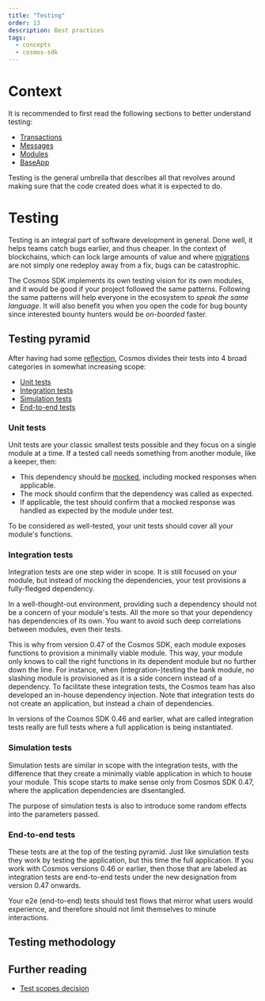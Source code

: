 ```yaml
---
title: "Testing"
order: 13
description: Best practices
tags: 
  - concepts
  - cosmos-sdk
---
```


# Context

<HighlightBox type="prerequisite">

It is recommended to first read the following sections to better understand testing:

* [Transactions](./3-transactions.md)
* [Messages](./4-messages.md)
* [Modules](./5-modules.md)
* [BaseApp](./8-base-app.md)

</HighlightBox>

<HighlightBox type="learning">

Testing is the general umbrella that describes all that revolves around making sure that the code created does what it is expected to do.

</HighlightBox>

# Testing

Testing is an integral part of software development in general. Done well, it helps teams catch bugs earlier, and thus cheaper. In the context of blockchains, which can lock large amounts of value and where [migrations](./12-migrations.md) are not simply one redeploy away from a fix, bugs can be catastrophic.

The Cosmos SDK implements its own testing vision for its own modules, and it would be good if your project followed the same patterns. Following the same patterns will help everyone in the ecosystem to _speak the same language_. It will also benefit you when you open the code for bug bounty since interested bounty hunters would be _on-boarded_ faster.

## Testing pyramid

After having had some [reflection](https://docs.cosmos.network/main/architecture/adr-059-test-scopes.html), Cosmos divides their tests into 4 broad categories in somewhat increasing scope:

* [Unit tests](https://docs.cosmos.network/main/building-modules/testing#unit-tests)
* [Integration tests](https://docs.cosmos.network/main/building-modules/testing#integration-tests)
* [Simulation tests](https://docs.cosmos.network/main/building-modules/testing#simulations)
* [End-to-end tests](https://docs.cosmos.network/main/building-modules/testing#end-to-end-tests)

### Unit tests

Unit tests are your classic smallest tests possible and they focus on a single module at a time. If a tested call needs something from another module, like a keeper, then:

* This dependency should be [mocked](https://devopedia.org/mock-testing), including mocked responses when applicable.
* The mock should confirm that the dependency was called as expected.
* If applicable, the test should confirm that a mocked response was handled as expected by the module under test.

To be considered as well-tested, your unit tests should cover all your module's functions.

### Integration tests

Integration tests are one step wider in scope. It is still focused on your module, but instead of mocking the dependencies, your test provisions a fully-fledged dependency.

In a well-thought-out environment, providing such a dependency should not be a concern of your module's tests. All the more so that your dependency has dependencies of its own. You want to avoid such deep correlations between modules, even their tests.

This is why from version 0.47 of the Cosmos SDK, each module exposes functions to provision a minimally viable module. This way, your module only knows to call the right functions in its dependent module but no further down the line. For instance, when (integration-)testing the bank module, no slashing module is provisioned as it is a side concern instead of a dependency. To facilitate these integration tests, the Cosmos team has also developed an in-house dependency injection. Note that integration tests do not create an application, but instead a chain of dependencies.

In versions of the Cosmos SDK 0.46 and earlier, what are called integration tests really are full tests where a full application is being instantiated.

### Simulation tests

Simulation tests are similar in scope with the integration tests, with the difference that they create a minimally viable application in which to house your module. This scope starts to make sense only from Cosmos SDK 0.47, where the application dependencies are disentangled.

The purpose of simulation tests is also to introduce some random effects into the parameters passed.

### End-to-end tests

These tests are at the top of the testing pyramid. Just like simulation tests they work by testing the application, but this time the full application. If you work with Cosmos versions 0.46 or earlier, then those that are labeled as integration tests are end-to-end tests under the new designation from version 0.47 onwards.

Your e2e (end-to-end) tests should test flows that mirror what users would experience, and therefore should not limit themselves to minute interactions.

## Testing methodology

## Further reading

* [Test scopes decision](https://docs.cosmos.network/main/architecture/adr-059-test-scopes.html)